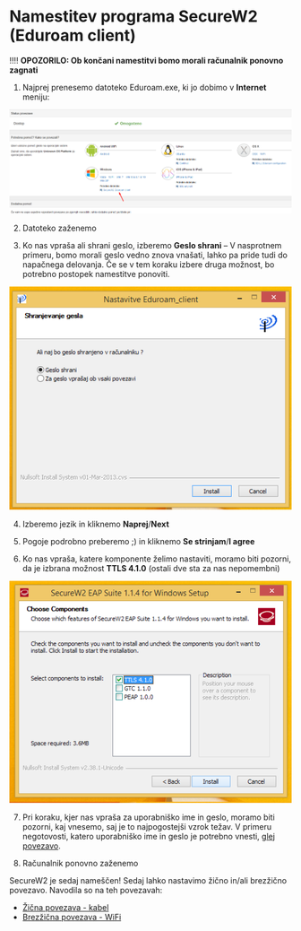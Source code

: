 # Namestitev programa SecureW2 (Eduroam client)

‼️‼️ **OPOZORILO: Ob končani namestitvi bomo morali računalnik ponovno zagnati**

1. Najprej prenesemo datoteko Eduroam.exe, ki jo 
   dobimo v **Internet** meniju:

![image](../media/wifi/wifi14.png)

2. Datoteko zaženemo

3. Ko nas vpraša ali shrani geslo, izberemo **Geslo shrani** – 
   V nasprotnem primeru, bomo morali geslo vedno znova vnašati, 
   lahko pa pride tudi do napačnega delovanja. Če se v tem 
   koraku izbere druga možnost, bo potrebno postopek namestitve ponoviti.

![](../media/securew2/w2_wizard_1.png)

4. Izberemo jezik in kliknemo **Naprej**/**Next**

5. Pogoje podrobno preberemo ;) in kliknemo **Se strinjam**/**I agree**

6. Ko nas vpraša, katere komponente želimo nastaviti,
   moramo biti pozorni, da je izbrana možnost **TTLS 4.1.0** (ostali dve sta za nas nepomembni)

![image](../media/eth/eth1.png)

7. Pri koraku, kjer nas vpraša za uporabniško ime in geslo,
   moramo biti pozorni, kaj vnesemo, saj je to najpogostejši vzrok težav. 
   V primeru negotovosti, katero uporabniško ime in geslo je potrebno vnesti, [glej povezavo](./Username.md). 

8. Računalnik ponovno zaženemo

SecureW2 je sedaj nameščen! Sedaj lahko nastavimo žično in/ali brezžično povezavo.
Navodila so na teh povezavah:
* [Žična povezava - kabel](./Kabel.md)
* [Brezžična povezava - WiFi](./WiFi.md)
